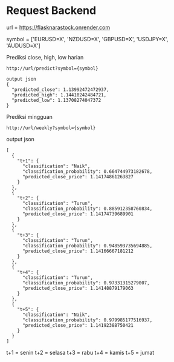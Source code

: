 # Request Backend

url = https://flasknarastock.onrender.com

symbol = ['EURUSD=X', 'NZDUSD=X', 'GBPUSD=X', 'USDJPY=X', 'AUDUSD=X']

Prediksi close, high, low harian
```
http://url/predict?symbol={symbol}
```
```
output json
{
  "predicted_close": 1.13992472472937,
  "predicted_high": 1.14410242484721,
  "predicted_low": 1.13708274047372
}
```

Prediksi mingguan

```
http://url/weekly?symbol={symbol}
```
output json
```
[
  {
    "t+1": {
      "classification": "Naik",
      "classification_probability": 0.664744973182678,
      "predicted_close_price": 1.14174861263827
    }
  },
  {
    "t+2": {
      "classification": "Turun",
      "classification_probability": 0.885912358760834,
      "predicted_close_price": 1.14174739689901
    }
  },
  {
    "t+3": {
      "classification": "Turun",
      "classification_probability": 0.948593735694885,
      "predicted_close_price": 1.14166667181212
    }
  },
  {
    "t+4": {
      "classification": "Turun",
      "classification_probability": 0.97331315279007,
      "predicted_close_price": 1.14148879179063
    }
  },
  {
    "t+5": {
      "classification": "Naik",
      "classification_probability": 0.979985177516937,
      "predicted_close_price": 1.14192388750421
    }
  }
]
```

t+1 = senin
t+2 = selasa
t+3 = rabu
t+4 = kamis
t+5 = jumat
